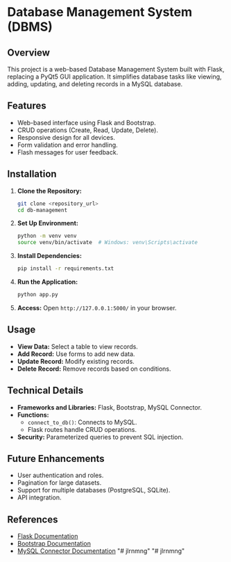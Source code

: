 # Database Management System (DBMS)

## Overview
This project is a web-based Database Management System built with Flask, replacing a PyQt5 GUI application. It simplifies database tasks like viewing, adding, updating, and deleting records in a MySQL database.

## Features
- Web-based interface using Flask and Bootstrap.
- CRUD operations (Create, Read, Update, Delete).
- Responsive design for all devices.
- Form validation and error handling.
- Flash messages for user feedback.

## Installation
1. **Clone the Repository:**
   ```bash
   git clone <repository_url>
   cd db-management
   ```
2. **Set Up Environment:**
   ```bash
   python -m venv venv
   source venv/bin/activate  # Windows: venv\Scripts\activate
   ```
3. **Install Dependencies:**
   ```bash
   pip install -r requirements.txt
   ```
4. **Run the Application:**
   ```bash
   python app.py
   ```
5. **Access:** Open `http://127.0.0.1:5000/` in your browser.

## Usage
- **View Data:** Select a table to view records.
- **Add Record:** Use forms to add new data.
- **Update Record:** Modify existing records.
- **Delete Record:** Remove records based on conditions.

## Technical Details
- **Frameworks and Libraries:** Flask, Bootstrap, MySQL Connector.
- **Functions:**
  - `connect_to_db()`: Connects to MySQL.
  - Flask routes handle CRUD operations.
- **Security:** Parameterized queries to prevent SQL injection.

## Future Enhancements
- User authentication and roles.
- Pagination for large datasets.
- Support for multiple databases (PostgreSQL, SQLite).
- API integration.

## References
- [Flask Documentation](https://flask.palletsprojects.com/)
- [Bootstrap Documentation](https://getbootstrap.com/)
- [MySQL Connector Documentation](https://dev.mysql.com/doc/connector-python/en/)
"# jlrnmng" 
"# jlrnmng" 
